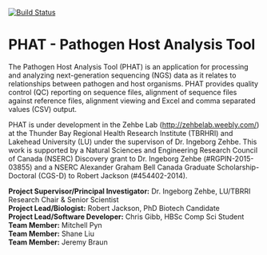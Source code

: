 [![Build Status](https://travis-ci.com/chgibb/PHAT.svg?token=zVjAYguBNwfubJJZepif&branch=master)](https://travis-ci.com/chgibb/PHAT)

# PHAT - Pathogen Host Analysis Tool  

The Pathogen Host Analysis Tool (PHAT) is an application for processing and analyzing next-generation sequencing (NGS) data as it relates to relationships between pathogen and host organisms. PHAT provides quality control (QC) reporting on sequence files, alignment of sequence files against reference files, alignment viewing and Excel and comma separated values (CSV) output.

PHAT is under development in the Zehbe Lab (http://zehbelab.weebly.com/) at the Thunder Bay Regional Health Research Institute (TBRHRI) and Lakehead University (LU) under the supervison of Dr. Ingeborg Zehbe. This work is supported by a Natural Sciences and Engineering Research Council of Canada (NSERC) Discovery grant to Dr. Ingeborg Zehbe (#RGPIN-2015-03855) and a NSERC Alexander Graham Bell Canada Graduate Scholarship-Doctoral (CGS-D) to Robert Jackson (#454402-2014).

**Project Supervisor/Principal Investigator:** Dr. Ingeborg Zehbe, LU/TBRRI Research Chair & Senior Scientist  
**Project Lead/Biologist:** Robert Jackson, PhD Biotech Candidate  
**Project Lead/Software Developer:** Chris Gibb, HBSc Comp Sci Student  
**Team Member:** Mitchell Pyn  
**Team Member:** Shane Liu  
**Team Member:** Jeremy Braun  
